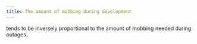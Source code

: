 ```yaml
---
title: The amount of mobbing during development
---
```


tends to be inversely proportional to the amount of mobbing needed during outages.
